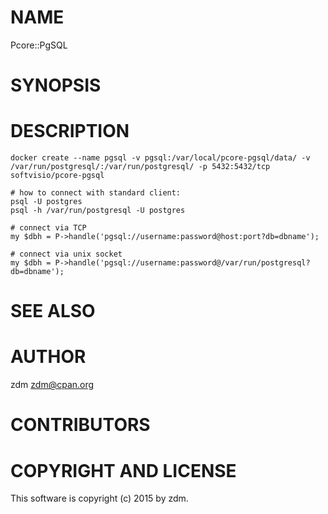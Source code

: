 # NAME

Pcore::PgSQL

# SYNOPSIS

# DESCRIPTION

    docker create --name pgsql -v pgsql:/var/local/pcore-pgsql/data/ -v /var/run/postgresql/:/var/run/postgresql/ -p 5432:5432/tcp softvisio/pcore-pgsql

    # how to connect with standard client:
    psql -U postgres
    psql -h /var/run/postgresql -U postgres

    # connect via TCP
    my $dbh = P->handle('pgsql://username:password@host:port?db=dbname');

    # connect via unix socket
    my $dbh = P->handle('pgsql://username:password@/var/run/postgresql?db=dbname');

# SEE ALSO

# AUTHOR

zdm <zdm@cpan.org>

# CONTRIBUTORS

# COPYRIGHT AND LICENSE

This software is copyright (c) 2015 by zdm.
